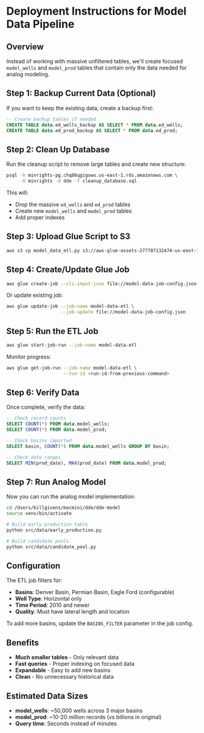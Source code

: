 # Deployment Instructions for Model Data Pipeline

## Overview
Instead of working with massive unfiltered tables, we'll create focused `model_wells` and `model_prod` tables that contain only the data needed for analog modeling.

## Step 1: Backup Current Data (Optional)
If you want to keep the existing data, create a backup first:
```sql
-- Create backup tables if needed
CREATE TABLE data.ed_wells_backup AS SELECT * FROM data.ed_wells;
CREATE TABLE data.ed_prod_backup AS SELECT * FROM data.ed_prod;
```

## Step 2: Clean Up Database
Run the cleanup script to remove large tables and create new structure:
```bash
psql -h minrights-pg.chq86qgigowu.us-east-1.rds.amazonaws.com \
     -U minrights -d dde -f cleanup_database.sql
```

This will:
- Drop the massive `ed_wells` and `ed_prod` tables
- Create new `model_wells` and `model_prod` tables
- Add proper indexes

## Step 3: Upload Glue Script to S3
```bash
aws s3 cp model_data_etl.py s3://aws-glue-assets-277707132474-us-east-1/scripts/
```

## Step 4: Create/Update Glue Job
```bash
aws glue create-job --cli-input-json file://model-data-job-config.json
```

Or update existing job:
```bash
aws glue update-job --job-name model-data-etl \
                    --job-update file://model-data-job-config.json
```

## Step 5: Run the ETL Job
```bash
aws glue start-job-run --job-name model-data-etl
```

Monitor progress:
```bash
aws glue get-job-run --job-name model-data-etl \
                     --run-id <run-id-from-previous-command>
```

## Step 6: Verify Data
Once complete, verify the data:
```sql
-- Check record counts
SELECT COUNT(*) FROM data.model_wells;
SELECT COUNT(*) FROM data.model_prod;

-- Check basins imported
SELECT basin, COUNT(*) FROM data.model_wells GROUP BY basin;

-- Check date ranges
SELECT MIN(prod_date), MAX(prod_date) FROM data.model_prod;
```

## Step 7: Run Analog Model
Now you can run the analog model implementation:
```bash
cd /Users/billgivens/macmini/dde/dde-model
source venv/bin/activate

# Build early production table
python src/data/early_production.py

# Build candidate pools
python src/data/candidate_pool.py
```

## Configuration
The ETL job filters for:
- **Basins**: Denver Basin, Permian Basin, Eagle Ford (configurable)
- **Well Type**: Horizontal only
- **Time Period**: 2010 and newer
- **Quality**: Must have lateral length and location

To add more basins, update the `BASINS_FILTER` parameter in the job config.

## Benefits
- **Much smaller tables** - Only relevant data
- **Fast queries** - Proper indexing on focused data
- **Expandable** - Easy to add new basins
- **Clean** - No unnecessary historical data

## Estimated Data Sizes
- **model_wells**: ~50,000 wells across 3 major basins
- **model_prod**: ~10-20 million records (vs billions in original)
- **Query time**: Seconds instead of minutes